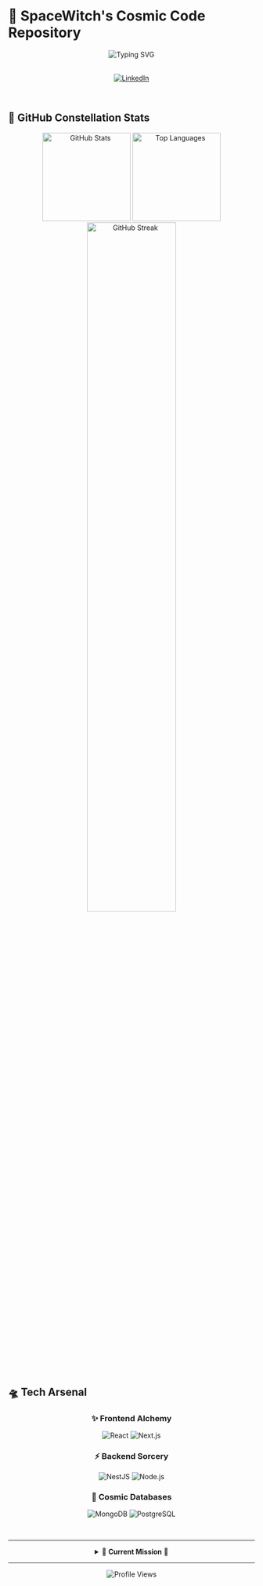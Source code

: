 # 🌌 SpaceWitch's Cosmic Code Repository

<div align="center">
  <img src="https://readme-typing-svg.demolab.com?font=Fira+Code&weight=600&size=28&duration=3500&pause=800&color=BB99FF&center=true&vCenter=true&width=700&lines=Welcome+to+my+cosmic+coding+realm;Where+magic+meets+modern+development;Dark+matter+turned+to+dark+code;Interstellar+full-stack+wizard" alt="Typing SVG" />
</div>

<br/>

<div align="center">
  
  [![LinkedIn](https://img.shields.io/badge/🪐_Connect_on_LinkedIn-0A66C2?style=for-the-badge&logo=linkedin&logoColor=white)](https://www.linkedin.com/in/umair-khyam/)
  
</div>

<br/>

## 🔮 GitHub Constellation Stats

<div align="center">
  <img src="https://github-readme-stats.vercel.app/api?username=spacewitch123&show_icons=true&theme=dark&bg_color=0d1117&title_color=bb99ff&icon_color=bb99ff&text_color=ffffff&border_color=30363d&include_all_commits=true&hide_border=true&cache_seconds=1800" alt="GitHub Stats" height="180"/>
  
  <img src="https://github-readme-stats.vercel.app/api/top-langs/?username=spacewitch123&layout=compact&theme=dark&bg_color=0d1117&title_color=bb99ff&text_color=ffffff&border_color=30363d&hide_border=true" alt="Top Languages" height="180"/>
</div>

<div align="center">
  <img src="https://github-readme-streak-stats.herokuapp.com/?user=spacewitch123&theme=dark&background=0d1117&ring=bb99ff&fire=bb99ff&currStreakLabel=bb99ff&hide_border=true" alt="GitHub Streak" width="60%"/>
</div>

## 🛸 Tech Arsenal

<div align="center">

### ✨ Frontend Alchemy
![React](https://img.shields.io/badge/React-20232A?style=for-the-badge&logo=react&logoColor=61DAFB)
![Next.js](https://img.shields.io/badge/Next.js-000000?style=for-the-badge&logo=nextdotjs&logoColor=white)

### ⚡ Backend Sorcery  
![NestJS](https://img.shields.io/badge/NestJS-E0234E?style=for-the-badge&logo=nestjs&logoColor=white)
![Node.js](https://img.shields.io/badge/Node.js-339933?style=for-the-badge&logo=nodedotjs&logoColor=white)

### 🌙 Cosmic Databases
![MongoDB](https://img.shields.io/badge/MongoDB-4EA94B?style=for-the-badge&logo=mongodb&logoColor=white)
![PostgreSQL](https://img.shields.io/badge/PostgreSQL-316192?style=for-the-badge&logo=postgresql&logoColor=white)

</div>

<br/>

<div align="center">
  
  ---
  
  <details>
  <summary>🚀 <strong>Current Mission</strong> 🚀</summary>
  <br/>
  
  ```typescript
  interface Developer {
    focus: string[];
    learning: string;
    building: string;
  }
  
  const spacewitch: Developer = {
    focus: ["Full-stack development", "Modern web architectures", "Clean code"],
    learning: "Advanced TypeScript patterns & system design",
    building: "Next-gen web applications that push boundaries"
  };
  
  // Always exploring the intersection of creativity and code ✨
  ```
  
  </details>
  
  ---
  
</div>

<div align="center">
  <img src="https://komarev.com/ghpvc/?username=spacewitch123&color=bb99ff&style=flat-square&label=Cosmic+Visitors" alt="Profile Views"/>
</div>
